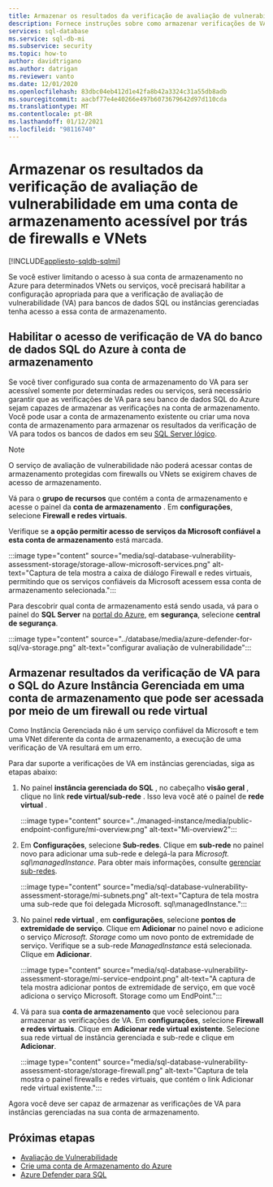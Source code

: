 ```yaml
---
title: Armazenar os resultados da verificação de avaliação de vulnerabilidade em uma conta de armazenamento acessível por trás de firewalls e VNets
description: Fornece instruções sobre como armazenar verificações de VA (avaliação de vulnerabilidade) em uma conta de armazenamento que pode ser acessada por meio de um firewall ou de uma VNet
services: sql-database
ms.service: sql-db-mi
ms.subservice: security
ms.topic: how-to
author: davidtrigano
ms.author: datrigan
ms.reviewer: vanto
ms.date: 12/01/2020
ms.openlocfilehash: 83dbc04eb412d1e42fa8b42a3324c31a55db8adb
ms.sourcegitcommit: aacbf77e4e40266e497b6073679642d97d110cda
ms.translationtype: MT
ms.contentlocale: pt-BR
ms.lasthandoff: 01/12/2021
ms.locfileid: "98116740"
---
```

# <a name="store-vulnerability-assessment-scan-results-in-a-storage-account-accessible-behind-firewalls-and-vnets"></a>Armazenar os resultados da verificação de avaliação de vulnerabilidade em uma conta de armazenamento acessível por trás de firewalls e VNets
[!INCLUDE[appliesto-sqldb-sqlmi](../includes/appliesto-sqldb-sqlmi.md)]

Se você estiver limitando o acesso à sua conta de armazenamento no Azure para determinados VNets ou serviços, você precisará habilitar a configuração apropriada para que a verificação de avaliação de vulnerabilidade (VA) para bancos de dados SQL ou instâncias gerenciadas tenha acesso a essa conta de armazenamento.

## <a name="enable-azure-sql-database-va-scanning-access-to-the-storage-account"></a>Habilitar o acesso de verificação de VA do banco de dados SQL do Azure à conta de armazenamento

Se você tiver configurado sua conta de armazenamento do VA para ser acessível somente por determinadas redes ou serviços, será necessário garantir que as verificações de VA para seu banco de dados SQL do Azure sejam capazes de armazenar as verificações na conta de armazenamento. Você pode usar a conta de armazenamento existente ou criar uma nova conta de armazenamento para armazenar os resultados da verificação de VA para todos os bancos de dados em seu [SQL Server lógico](logical-servers.md).

> [!NOTE]
> O serviço de avaliação de vulnerabilidade não poderá acessar contas de armazenamento protegidas com firewalls ou VNets se exigirem chaves de acesso de armazenamento.

Vá para o **grupo de recursos** que contém a conta de armazenamento e acesse o painel da **conta de armazenamento** . Em **configurações**, selecione **Firewall e redes virtuais**.

Verifique se **a opção permitir acesso de serviços da Microsoft confiável a esta conta de armazenamento** está marcada.

:::image type="content" source="media/sql-database-vulnerability-assessment-storage/storage-allow-microsoft-services.png" alt-text="Captura de tela mostra a caixa de diálogo Firewall e redes virtuais, permitindo que os serviços confiáveis da Microsoft acessem essa conta de armazenamento selecionada.":::

Para descobrir qual conta de armazenamento está sendo usada, vá para o painel do **SQL Server** na [portal do Azure](https://portal.azure.com), em **segurança**, selecione **central de segurança**.

:::image type="content" source="../database/media/azure-defender-for-sql/va-storage.png" alt-text="configurar avaliação de vulnerabilidade":::

## <a name="store-va-scan-results-for-azure-sql-managed-instance-in-a-storage-account-that-can-be-accessed-behind-a-firewall-or-vnet"></a>Armazenar resultados da verificação de VA para o SQL do Azure Instância Gerenciada em uma conta de armazenamento que pode ser acessada por meio de um firewall ou rede virtual

Como Instância Gerenciada não é um serviço confiável da Microsoft e tem uma VNet diferente da conta de armazenamento, a execução de uma verificação de VA resultará em um erro.

Para dar suporte a verificações de VA em instâncias gerenciadas, siga as etapas abaixo:

1. No painel **instância gerenciada do SQL** , no cabeçalho **visão geral** , clique no link **rede virtual/sub-rede** . Isso leva você até o painel de **rede virtual** .

   :::image type="content" source="../managed-instance/media/public-endpoint-configure/mi-overview.png" alt-text="Mi-overview2":::

1. Em **Configurações**, selecione **Sub-redes**. Clique em **sub-rede** no painel novo para adicionar uma sub-rede e delegá-la para *Microsoft. sql\managedInstance*. Para obter mais informações, consulte [gerenciar sub-redes](../../virtual-network/virtual-network-manage-subnet.md).

   :::image type="content" source="media/sql-database-vulnerability-assessment-storage/mi-subnets.png" alt-text="Captura de tela mostra uma sub-rede que foi delegada Microsoft. sql\managedInstance.":::

1. No painel **rede virtual** , em **configurações**, selecione **pontos de extremidade de serviço**. Clique em **Adicionar** no painel novo e adicione o serviço *Microsoft. Storage* como um novo ponto de extremidade de serviço. Verifique se a sub-rede *ManagedInstance* está selecionada. Clique em **Adicionar**.

   :::image type="content" source="media/sql-database-vulnerability-assessment-storage/mi-service-endpoint.png" alt-text="A captura de tela mostra adicionar pontos de extremidade de serviço, em que você adiciona o serviço Microsoft. Storage como um EndPoint.":::

1. Vá para sua **conta de armazenamento** que você selecionou para armazenar as verificações de VA. Em **configurações**, selecione **Firewall e redes virtuais**. Clique em **Adicionar rede virtual existente**. Selecione sua rede virtual de instância gerenciada e sub-rede e clique em **Adicionar**.

   :::image type="content" source="media/sql-database-vulnerability-assessment-storage/storage-firewall.png" alt-text="Captura de tela mostra o painel firewalls e redes virtuais, que contém o link Adicionar rede virtual existente.":::

Agora você deve ser capaz de armazenar as verificações de VA para instâncias gerenciadas na sua conta de armazenamento.

## <a name="next-steps"></a>Próximas etapas

- [Avaliação de Vulnerabilidade](sql-vulnerability-assessment.md)
- [Crie uma conta de Armazenamento do Azure](../../storage/common/storage-account-create.md)
- [Azure Defender para SQL](azure-defender-for-sql.md)

